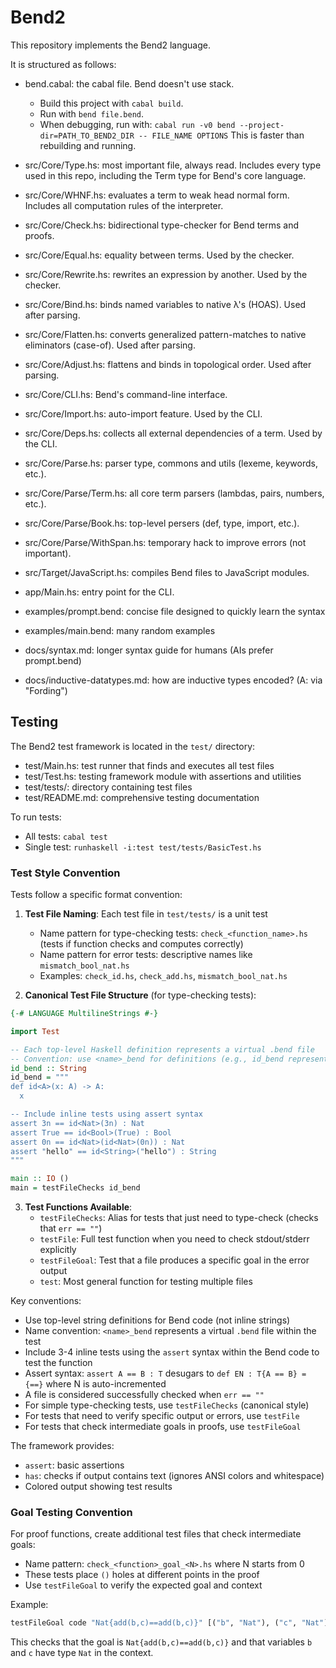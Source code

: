 # Bend2

This repository implements the Bend2 language.

It is structured as follows:

- bend.cabal: the cabal file. Bend doesn't use stack.
  - Build this project with `cabal build`.
  - Run with `bend file.bend`.
  - When debugging, run with:
    `cabal run -v0 bend --project-dir=PATH_TO_BEND2_DIR -- FILE_NAME OPTIONS`
    This is faster than rebuilding and running.

- src/Core/Type.hs: most important file, always read. Includes every type used in
  this repo, including the Term type for Bend's core language.

- src/Core/WHNF.hs: evaluates a term to weak head normal form. Includes all
  computation rules of the interpreter.

- src/Core/Check.hs: bidirectional type-checker for Bend terms and proofs.

- src/Core/Equal.hs: equality between terms. Used by the checker.

- src/Core/Rewrite.hs: rewrites an expression by another. Used by the checker.

- src/Core/Bind.hs: binds named variables to native λ's (HOAS). Used after parsing.

- src/Core/Flatten.hs: converts generalized pattern-matches to native eliminators
  (case-of). Used after parsing.

- src/Core/Adjust.hs: flattens and binds in topological order. Used after parsing.

- src/Core/CLI.hs: Bend's command-line interface.

- src/Core/Import.hs: auto-import feature. Used by the CLI.

- src/Core/Deps.hs: collects all external dependencies of a term. Used by the CLI.

- src/Core/Parse.hs: parser type, commons and utils (lexeme, keywords, etc.).

- src/Core/Parse/Term.hs: all core term parsers (lambdas, pairs, numbers, etc.).

- src/Core/Parse/Book.hs: top-level persers (def, type, import, etc.).

- src/Core/Parse/WithSpan.hs: temporary hack to improve errors (not important).

- src/Target/JavaScript.hs: compiles Bend files to JavaScript modules.

- app/Main.hs: entry point for the CLI.

- examples/prompt.bend: concise file designed to quickly learn the syntax

- examples/main.bend: many random examples

- docs/syntax.md: longer syntax guide for humans (AIs prefer prompt.bend)

- docs/inductive-datatypes.md: how are inductive types encoded? (A: via "Fording")

## Testing

The Bend2 test framework is located in the `test/` directory:

- test/Main.hs: test runner that finds and executes all test files
- test/Test.hs: testing framework module with assertions and utilities
- test/tests/: directory containing test files
- test/README.md: comprehensive testing documentation

To run tests:
- All tests: `cabal test`
- Single test: `runhaskell -i:test test/tests/BasicTest.hs`

### Test Style Convention

Tests follow a specific format convention:

1. **Test File Naming**: Each test file in `test/tests/` is a unit test
   - Name pattern for type-checking tests: `check_<function_name>.hs` (tests if function checks and computes correctly)
   - Name pattern for error tests: descriptive names like `mismatch_bool_nat.hs`
   - Examples: `check_id.hs`, `check_add.hs`, `mismatch_bool_nat.hs`

2. **Canonical Test File Structure** (for type-checking tests):
```haskell
{-# LANGUAGE MultilineStrings #-}

import Test

-- Each top-level Haskell definition represents a virtual .bend file
-- Convention: use <name>_bend for definitions (e.g., id_bend represents "id.bend")
id_bend :: String
id_bend = """
def id<A>(x: A) -> A:
  x

-- Include inline tests using assert syntax
assert 3n == id<Nat>(3n) : Nat
assert True == id<Bool>(True) : Bool
assert 0n == id<Nat>(id<Nat>(0n)) : Nat
assert "hello" == id<String>("hello") : String
"""

main :: IO ()
main = testFileChecks id_bend
```

3. **Test Functions Available**:
   - `testFileChecks`: Alias for tests that just need to type-check (checks that `err == ""`)
   - `testFile`: Full test function when you need to check stdout/stderr explicitly
   - `testFileGoal`: Test that a file produces a specific goal in the error output
   - `test`: Most general function for testing multiple files

Key conventions:
- Use top-level string definitions for Bend code (not inline strings)
- Name convention: `<name>_bend` represents a virtual `.bend` file within the test
- Include 3-4 inline tests using the `assert` syntax within the Bend code to test the function
- Assert syntax: `assert A == B : T` desugars to `def EN : T{A == B} = {==}` where N is auto-incremented
- A file is considered successfully checked when `err == ""`
- For simple type-checking tests, use `testFileChecks` (canonical style)
- For tests that need to verify specific output or errors, use `testFile`
- For tests that check intermediate goals in proofs, use `testFileGoal`

The framework provides:
- `assert`: basic assertions
- `has`: checks if output contains text (ignores ANSI colors and whitespace)
- Colored output showing test results

### Goal Testing Convention

For proof functions, create additional test files that check intermediate goals:
- Name pattern: `check_<function>_goal_<N>.hs` where N starts from 0
- These tests place `()` holes at different points in the proof
- Use `testFileGoal` to verify the expected goal and context

Example:
```haskell
testFileGoal code "Nat{add(b,c)==add(b,c)}" [("b", "Nat"), ("c", "Nat")]
```

This checks that the goal is `Nat{add(b,c)==add(b,c)}` and that variables `b` and `c` have type `Nat` in the context.
